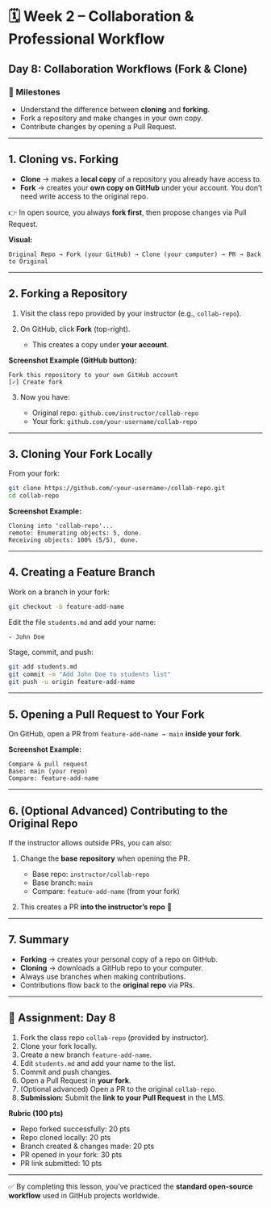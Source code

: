 # 🗓 Week 2 – Collaboration & Professional Workflow

## Day 8: Collaboration Workflows (Fork & Clone)

### 🎯 Milestones

* Understand the difference between **cloning** and **forking**.
* Fork a repository and make changes in your own copy.
* Contribute changes by opening a Pull Request.

---

## 1. Cloning vs. Forking

* **Clone** → makes a **local copy** of a repository you already have access to.
* **Fork** → creates your **own copy on GitHub** under your account. You don’t need write access to the original repo.

👉 In open source, you always **fork first**, then propose changes via Pull Request.

**Visual:**

```
Original Repo → Fork (your GitHub) → Clone (your computer) → PR → Back to Original
```

---

## 2. Forking a Repository

1. Visit the class repo provided by your instructor (e.g., `collab-repo`).
2. On GitHub, click **Fork** (top-right).

   * This creates a copy under **your account**.

**Screenshot Example (GitHub button):**

```
Fork this repository to your own GitHub account
[✓] Create fork
```

3. Now you have:

   * Original repo: `github.com/instructor/collab-repo`
   * Your fork: `github.com/your-username/collab-repo`

---

## 3. Cloning Your Fork Locally

From your fork:

```bash
git clone https://github.com/<your-username>/collab-repo.git
cd collab-repo
```

**Screenshot Example:**

```
Cloning into 'collab-repo'...
remote: Enumerating objects: 5, done.
Receiving objects: 100% (5/5), done.
```

---

## 4. Creating a Feature Branch

Work on a branch in your fork:

```bash
git checkout -b feature-add-name
```

Edit the file `students.md` and add your name:

```
- John Doe
```

Stage, commit, and push:

```bash
git add students.md
git commit -m "Add John Doe to students list"
git push -u origin feature-add-name
```

---

## 5. Opening a Pull Request to Your Fork

On GitHub, open a PR from `feature-add-name → main` **inside your fork**.

**Screenshot Example:**

```
Compare & pull request
Base: main (your repo)
Compare: feature-add-name
```

---

## 6. (Optional Advanced) Contributing to the Original Repo

If the instructor allows outside PRs, you can also:

1. Change the **base repository** when opening the PR.

   * Base repo: `instructor/collab-repo`
   * Base branch: `main`
   * Compare: `feature-add-name` (from your fork)
2. This creates a PR **into the instructor’s repo** 🎉

---

## 7. Summary

* **Forking** → creates your personal copy of a repo on GitHub.
* **Cloning** → downloads a GitHub repo to your computer.
* Always use branches when making contributions.
* Contributions flow back to the **original repo** via PRs.

---

## 📝 Assignment: Day 8

1. Fork the class repo `collab-repo` (provided by instructor).
2. Clone your fork locally.
3. Create a new branch `feature-add-name`.
4. Edit `students.md` and add your name to the list.
5. Commit and push changes.
6. Open a Pull Request in **your fork**.
7. (Optional advanced) Open a PR to the original `collab-repo`.
8. **Submission:** Submit the **link to your Pull Request** in the LMS.

**Rubric (100 pts)**

* Repo forked successfully: 20 pts
* Repo cloned locally: 20 pts
* Branch created & changes made: 20 pts
* PR opened in your fork: 30 pts
* PR link submitted: 10 pts

---

✅ By completing this lesson, you’ve practiced the **standard open-source workflow** used in GitHub projects worldwide.